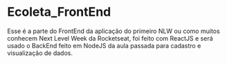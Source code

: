 # Ecoleta_FrontEnd
Esse é a parte do FrontEnd da aplicação do primeiro NLW ou como muitos conhecem Next Level Week da Rocketseat, foi feito com ReactJS e será usado o BackEnd feito em NodeJS da aula passada para cadastro e visualização de dados.
